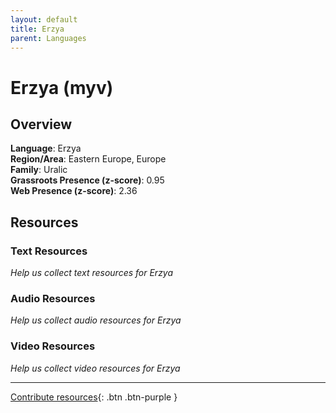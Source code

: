 ```yaml
---
layout: default
title: Erzya
parent: Languages
---
```


# Erzya (myv)

## Overview

**Language**: Erzya  
**Region/Area**: Eastern Europe, Europe  
**Family**: Uralic  
**Grassroots Presence (z-score)**: 0.95  
**Web Presence (z-score)**: 2.36  

## Resources

### Text Resources
*Help us collect text resources for Erzya*

### Audio Resources
*Help us collect audio resources for Erzya*

### Video Resources
*Help us collect video resources for Erzya*

---

[Contribute resources](https://forms.office.com/e/1SfLJx3u1r){: .btn .btn-purple }
